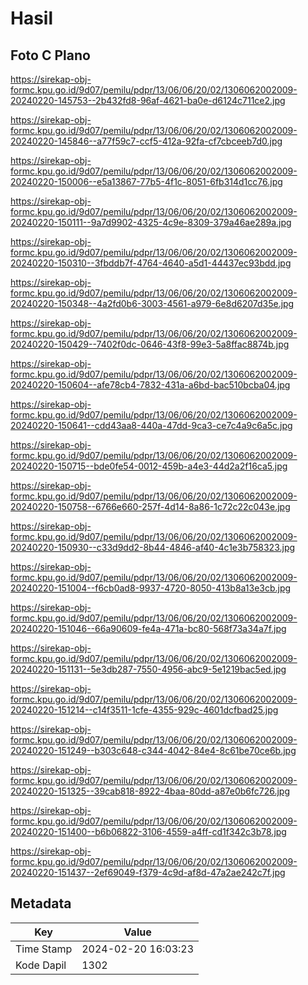 # Hasil

## Foto C Plano

https://sirekap-obj-formc.kpu.go.id/9d07/pemilu/pdpr/13/06/06/20/02/1306062002009-20240220-145753--2b432fd8-96af-4621-ba0e-d6124c711ce2.jpg

https://sirekap-obj-formc.kpu.go.id/9d07/pemilu/pdpr/13/06/06/20/02/1306062002009-20240220-145846--a77f59c7-ccf5-412a-92fa-cf7cbceeb7d0.jpg

https://sirekap-obj-formc.kpu.go.id/9d07/pemilu/pdpr/13/06/06/20/02/1306062002009-20240220-150006--e5a13867-77b5-4f1c-8051-6fb314d1cc76.jpg

https://sirekap-obj-formc.kpu.go.id/9d07/pemilu/pdpr/13/06/06/20/02/1306062002009-20240220-150111--9a7d9902-4325-4c9e-8309-379a46ae289a.jpg

https://sirekap-obj-formc.kpu.go.id/9d07/pemilu/pdpr/13/06/06/20/02/1306062002009-20240220-150310--3fbddb7f-4764-4640-a5d1-44437ec93bdd.jpg

https://sirekap-obj-formc.kpu.go.id/9d07/pemilu/pdpr/13/06/06/20/02/1306062002009-20240220-150348--4a2fd0b6-3003-4561-a979-6e8d6207d35e.jpg

https://sirekap-obj-formc.kpu.go.id/9d07/pemilu/pdpr/13/06/06/20/02/1306062002009-20240220-150429--7402f0dc-0646-43f8-99e3-5a8ffac8874b.jpg

https://sirekap-obj-formc.kpu.go.id/9d07/pemilu/pdpr/13/06/06/20/02/1306062002009-20240220-150604--afe78cb4-7832-431a-a6bd-bac510bcba04.jpg

https://sirekap-obj-formc.kpu.go.id/9d07/pemilu/pdpr/13/06/06/20/02/1306062002009-20240220-150641--cdd43aa8-440a-47dd-9ca3-ce7c4a9c6a5c.jpg

https://sirekap-obj-formc.kpu.go.id/9d07/pemilu/pdpr/13/06/06/20/02/1306062002009-20240220-150715--bde0fe54-0012-459b-a4e3-44d2a2f16ca5.jpg

https://sirekap-obj-formc.kpu.go.id/9d07/pemilu/pdpr/13/06/06/20/02/1306062002009-20240220-150758--6766e660-257f-4d14-8a86-1c72c22c043e.jpg

https://sirekap-obj-formc.kpu.go.id/9d07/pemilu/pdpr/13/06/06/20/02/1306062002009-20240220-150930--c33d9dd2-8b44-4846-af40-4c1e3b758323.jpg

https://sirekap-obj-formc.kpu.go.id/9d07/pemilu/pdpr/13/06/06/20/02/1306062002009-20240220-151004--f6cb0ad8-9937-4720-8050-413b8a13e3cb.jpg

https://sirekap-obj-formc.kpu.go.id/9d07/pemilu/pdpr/13/06/06/20/02/1306062002009-20240220-151046--66a90609-fe4a-471a-bc80-568f73a34a7f.jpg

https://sirekap-obj-formc.kpu.go.id/9d07/pemilu/pdpr/13/06/06/20/02/1306062002009-20240220-151131--5e3db287-7550-4956-abc9-5e1219bac5ed.jpg

https://sirekap-obj-formc.kpu.go.id/9d07/pemilu/pdpr/13/06/06/20/02/1306062002009-20240220-151214--c14f3511-1cfe-4355-929c-4601dcfbad25.jpg

https://sirekap-obj-formc.kpu.go.id/9d07/pemilu/pdpr/13/06/06/20/02/1306062002009-20240220-151249--b303c648-c344-4042-84e4-8c61be70ce6b.jpg

https://sirekap-obj-formc.kpu.go.id/9d07/pemilu/pdpr/13/06/06/20/02/1306062002009-20240220-151325--39cab818-8922-4baa-80dd-a87e0b6fc726.jpg

https://sirekap-obj-formc.kpu.go.id/9d07/pemilu/pdpr/13/06/06/20/02/1306062002009-20240220-151400--b6b06822-3106-4559-a4ff-cd1f342c3b78.jpg

https://sirekap-obj-formc.kpu.go.id/9d07/pemilu/pdpr/13/06/06/20/02/1306062002009-20240220-151437--2ef69049-f379-4c9d-af8d-47a2ae242c7f.jpg


## Metadata

| Key        | Value               |
| ---------- | ------------------- |
| Time Stamp | 2024-02-20 16:03:23 |
| Kode Dapil | 1302                |



